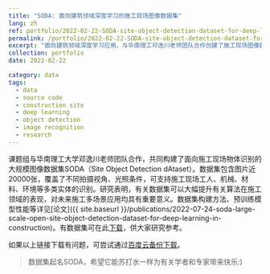 ```yaml
---
title: "SODA: 面向建筑领域深度学习的施工现场图像数据集"
lang: zh
ref: portfolio/2022-02-22-SODA-site-object-detection-dataset-for-deep-learning-in-construction
permalink: /portfolio/2022-02-22-SODA-site-object-detection-dataset-for-deep-learning-in-construction
excerpt: "面向建筑领域深度学习应用，与华南理工邓逸川老师团队合作创建了施工现场图像数据集，覆盖不同视角、光照条件，并支持现场人、机、料、环多类实体识别"
collection: portfolio
date: 2022-02-22

category: data
tags:
  - data
  - source code
  - construction site
  - deep learning
  - object detection
  - image recognition
  - research
---
```


课题组与华南理工大学邓逸川老师团队合作，共同构建了面向施工现场物体识别的大规模图像数据集SODA（Site Object Detection dAtaset）。数据集包含图片近20000张，覆盖了不同拍摄视角、光照条件，可支持施工现场工人、机械、材料、环境等多类实体的识别。研究表明，有关数据集可以大幅提升有关算法在施工领域的表现，对未来施工多场景应用均具有重要意义。数据集构建方法、预训练模型性能等详见[论文]({{ site.baseurl }}/publications/2022-07-24-soda-large-scale-open-site-object-detection-dataset-for-deep-learning-in-construction)。有数据集可在此[下载](https://hkustconnect-my.sharepoint.com/:f:/g/personal/ycdeng_connect_ust_hk/EiQLht3OhstGnKXrjFXyRZYBIXFjUC43jUUNVBXfM_kkKg?e=jJ2Nhv)，供大家研究参考。

如果以上链接下载有问题，可尝试通过[百度云备份下载](https://pan.baidu.com/s/1vuWIOdBnb-U5F_JOxcZoBw?pwd=9cnh)。

>数据集起名SODA，希望它能苏打水一样为有关学者和专家带来快乐:)